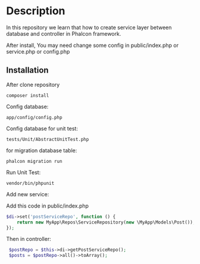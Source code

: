 # Description

In this repository we learn that how to create service layer between database and controller in Phalcon framework.

After install, You may need change some config in public/index.php or service.php or config.php



## Installation

After clone repository

```
composer install
```
Config database:
```
app/config/config.php
```
Config database for unit test:
```
tests/Unit/AbstractUnitTest.php
```
for migration database table:
```
phalcon migration run
```

Run Unit Test:

```
vendor/bin/phpunit
```

Add new service:

Add this code in public/index.php

```php
$di->set('postServiceRepo', function () {
    return new MyApp\Repos\ServiceRepository(new \MyApp\Models\Post());
});
```

Then in controller:

```php
 $postRepo = $this->di->getPostServiceRepo();
 $posts = $postRepo->all()->toArray();
```

